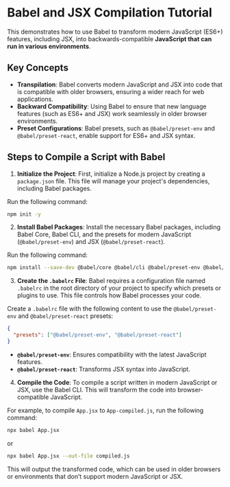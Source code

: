 # Babel and JSX Compilation Tutorial

This demonstrates how to use Babel to transform modern JavaScript (ES6+) features, including JSX, into backwards-compatible **JavaScript that can run in various environments**.

## Key Concepts

- **Transpilation**: Babel converts modern JavaScript and JSX into code that is compatible with older browsers, ensuring a wider reach for web applications.
- **Backward Compatibility**: Using Babel to ensure that new language features (such as ES6+ and JSX) work seamlessly in older browser environments.
- **Preset Configurations**: Babel presets, such as `@babel/preset-env` and `@babel/preset-react`, enable support for ES6+ and JSX syntax.

## Steps to Compile a Script with Babel

1. **Initialize the Project**:
   First, initialize a Node.js project by creating a `package.json` file. This file will manage your project's dependencies, including Babel packages.

Run the following command:

```sh
npm init -y
```

2. **Install Babel Packages**:
   Install the necessary Babel packages, including Babel Core, Babel CLI, and the presets for modern JavaScript (`@babel/preset-env`) and JSX (`@babel/preset-react`).

Run the following command:

```sh
npm install --save-dev @babel/core @babel/cli @babel/preset-env @babel/preset-react
```

3. **Create the `.babelrc` File**:
   Babel requires a configuration file named `.babelrc` in the root directory of your project to specify which presets or plugins to use. This file controls how Babel processes your code.

Create a `.babelrc` file with the following content to use the `@babel/preset-env` and `@babel/preset-react` presets:

```json
{
  "presets": ["@babel/preset-env", "@babel/preset-react"]
}
```

- **`@babel/preset-env`**: Ensures compatibility with the latest JavaScript features.
- **`@babel/preset-react`**: Transforms JSX syntax into JavaScript.

4. **Compile the Code**:
   To compile a script written in modern JavaScript or JSX, use the Babel CLI. This will transform the code into browser-compatible JavaScript.

For example, to compile `App.jsx` to `App-compiled.js`, run the following command:

```sh
npx babel App.jsx
```

or

```sh
npx babel App.jsx --out-file compiled.js
```

This will output the transformed code, which can be used in older browsers or environments that don’t support modern JavaScript or JSX.
